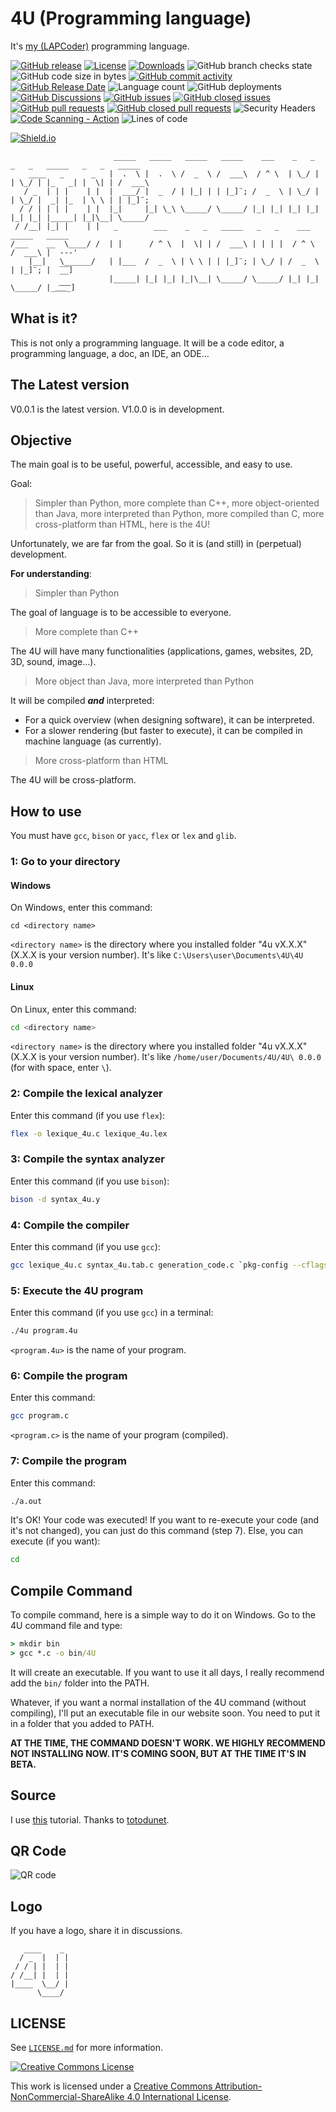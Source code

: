 # 4U (Programming language)

It's [my (LAPCoder)](https://github.com/LAPCoder) programming language.
<!-- (Please put a ⭐ if you like it 😀!) -->

[![GitHub release](https://img.shields.io/github/v/release/LAPCoder/4U-Programming-Language?include_prereleases)](https://github.com/LAPCoder/4U-Programming-language/releases)
[![License](https://img.shields.io/badge/license-CC--BY--NC--SA-green)](https://github.com/LAPCoder/4U-Programming-language/blob/main/LICENSE.md)
[![Downloads](https://img.shields.io/github/downloads/LAPCoder/4U-Programming-language/total)](https://github.com/LAPCoder/4U-Programming-language/tags)
![GitHub branch checks state](https://img.shields.io/github/checks-status/LAPCoder/4U-Programming-Language/main)
![GitHub code size in bytes](https://img.shields.io/github/languages/code-size/LAPCoder/4U-Programming-Language)
[![GitHub commit activity](https://img.shields.io/github/commit-activity/y/LAPCoder/4U-Programming-Language)](https://github.com/LAPCoder/4U-Programming-language/graphs/commit-activity)
[![GitHub Release Date](https://img.shields.io/github/release-date-pre/LAPCoder/4U-Programming-Language)](https://github.com/LAPCoder/4U-Programming-language/releases)
![Language count](https://img.shields.io/github/languages/count/LAPCoder/4U-Programming-Language)
![GitHub deployments](https://img.shields.io/github/deployments/LAPCoder/4U-Programming-Language/github-pages)
[![GitHub Discussions](https://img.shields.io/github/discussions/LAPCoder/4U-Programming-Language)](https://github.com/LAPCoder/4U-Programming-language/discussions)
[![GitHub issues](https://img.shields.io/github/issues/LAPCoder/4U-Programming-Language?color=yellow)](https://github.com/LAPCoder/4U-Programming-language/issues?q=is%3Aissue+is%3Aopen)
[![GitHub closed issues](https://img.shields.io/github/issues-closed/LAPCoder/4U-Programming-Language?color=yellow)](https://github.com/LAPCoder/4U-Programming-language/issues?q=is%3Aissue+is%3Aclosed)
[![GitHub pull requests](https://img.shields.io/github/issues-pr/LAPCoder/4U-Programming-Language?color=yellow)](https://github.com/LAPCoder/4U-Programming-language/pulls?q=is%3Apr+is%3Aopen)
[![GitHub closed pull requests](https://img.shields.io/github/issues-pr-closed/LAPCoder/4U-Programming-Language?color=yellow)](https://github.com/LAPCoder/4U-Programming-language/pulls?q=is%3Apr+is%3Aclosed)
![Security Headers](https://img.shields.io/security-headers?url=https%3A%2F%2Flapcoder.github.io%2F4U-Programming-language%2F)
[![Code Scanning - Action](https://github.com/LAPCoder/4U-Programming-Language/workflows/Code%20Scanning%20-%20Action/badge.svg)](https://github.com/LAPCoder/4U-Programming-Language/actions?query=workflow:"Code+Scanning+-+Action")
![Lines of code](https://img.shields.io/tokei/lines/github/lapcoder/4U-Programming-language)

[![Shield.io](https://img.shields.io/badge/Make%20with-https%3A%2F%2Fshields.io%2F-informational)](https://shields.io)

```text
                       _____   _____   _____   _____    ___    _   _   _   _   _____   _   _   _____ 
    ____   _      _   |  .  \ |  .  \ /  _  \ /  ___\  / ^ \  | \_/ | | \_/ | |_   _| |  \| | /  ___\
   / _  | | |    | |  |  ___/ |  _  / | |_| | | |_]¨; /  _  \ | \_/ | | \_/ |  _| |_  | \ \ | | |_]¨;
  / / | | | |    | |  |_|     |_| \_\ \_____/ \_____/ |_| |_| |_| |_| |_| |_| |_____| |_|\__| \_____/
 / /__| |_| |    | |   _        ___    _   _   _____   _   _    ___    _____   _____ 
/___    __  \____/ /  | |      / ^ \  |  \| | /  ___\ | | | |  / ^ \  /  ___\ |  ---'
    |__|   \______/   | |___  /  _  \ | \ \ | | |_]¨; | \_/ | /  _  \ | |_]¨; |  ̅_̅_]
                      |_____| |_| |_| |_|\__| \_____/ \_____/ |_| |_| \_____/ |__͞_͞_͞_]
```

## What is it?

This is not only a programming language. It will be a code editor, a programming language, a doc, an IDE, an ODE…

## The Latest version

V0.0.1 is the latest version.
V1.0.0 is in development.

## Objective

The main goal is to be useful, powerful, accessible, and easy to use.

Goal:
> Simpler than Python, more complete than C++, more object-oriented than Java, more interpreted than Python, more compiled than C, more cross-platform than HTML, here is the 4U!

Unfortunately, we are far from the goal.
So it is (and still) in (perpetual) development.

**For understanding**:

> Simpler than Python

The goal of language is to be accessible to everyone.

> More complete than C++

The 4U will have many functionalities (applications, games, websites, 2D, 3D, sound, image…).

> More object than Java, more interpreted than Python

It will be compiled ***and*** interpreted:

- For a quick overview (when designing software), it can be interpreted.
- For a slower rendering (but faster to execute), it can be compiled in machine language (as currently).

> More cross-platform than HTML

The 4U will be cross-platform.

<!-- TODO : Mettre # Keywords -->

<!-- 
# How to install
Met le ici
-->

## How to use

You must have `gcc`, `bison` or `yacc`, `flex` or `lex` and `glib`.
<!-- If you want not modify, you must have `gcc`, and go to step 1, 5, 6 and 7.
If you want to execute example-program, just go to step 1 and 7. -->

### 1: Go to your directory

#### Windows

On Windows, enter this command:

```batch
cd <directory name>
```

`<directory name>` is the directory where you installed folder "4u vX.X.X" (X.X.X is your version number).
It's like `C:\Users\user\Documents\4U\4U 0.0.0`

#### Linux

On Linux, enter this command:

```bash
cd <directory name>
```

`<directory name>` is the directory where you installed folder "4u vX.X.X" (X.X.X is your version number).
It's like `/home/user/Documents/4U/4U\ 0.0.0` (for with space, enter `\`).

### 2: Compile the lexical analyzer
  
Enter this command (if you use `flex`):

```bash
flex -o lexique_4u.c lexique_4u.lex
```

### 3: Compile the syntax analyzer
  
Enter this command (if you use `bison`):

```bash
bison -d syntax_4u.y
```

### 4: Compile the compiler
  
Enter this command (if you use `gcc`):

```bash
gcc lexique_4u.c syntax_4u.tab.c generation_code.c `pkg-config --cflags --libs glib-2.0` -o 4u
```

### 5: Execute the 4U program

Enter this command (if you use `gcc`) in a terminal:

```bash
./4u program.4u
```

`<program.4u>` is the name of your program.

### 6: Compile the program

Enter this command:

```bash
gcc program.c
```

`<program.c>` is the name of your program (compiled).

### 7: Compile the program

Enter this command:

```bash
./a.out
```

It's OK! Your code was executed! If you want to re-execute your code (and it's not changed), you can just do this command (step 7).
Else, you can execute (if you want):

```bash
cd
```

## Compile Command

To compile command, here is a simple way to do it on Windows. Go to the 4U command file and type:

```bat
> mkdir bin
> gcc *.c -o bin/4U
```

It will create an executable. If you want to use it all days, I really recommend add the `bin/` folder into the PATH.

Whatever, if you want a normal installation of the 4U command (without compiling),
I'll put an executable file in our website soon. You need to put it in a folder that you added to PATH.

**AT THE TIME, THE COMMAND DOESN'T WORK. WE HIGHLY RECOMMEND NOT INSTALLING NOW. IT'S COMING SOON, BUT AT THE TIME IT'S IN BETA.**

## Source

I use [this](https://totodu.net/Compilation/Compilation) tutorial.
Thanks to [totodunet](https://github.com/totodunet).

## QR Code

![QR code](https://raw.githubusercontent.com/Yagi-404/PY-QR/main/src/4U%20Programming%20Language.qr.png "Scan it!")

## Logo

If you have a logo, share it in discussions.

```text
   ____    _
  / _  |  | |
 / / | |  | |
/ /__| |  | |
|____  \__/ |
      \____/
```

## LICENSE

See [`LICENSE.md`](https://github.com/LAPCoder/4U-Programming-language/blob/main/LICENSE.md) for more information.

[![Creative Commons License](https://i.creativecommons.org/l/by-nc-sa/4.0/88x31.png)](http://creativecommons.org/licenses/by-nc-sa/4.0/)

This work is licensed under a [Creative Commons Attribution-NonCommercial-ShareAlike 4.0 International License](http://creativecommons.org/licenses/by-nc-sa/4.0/).

<!--
<a rel="license" href="http://creativecommons.org/licenses/by-nc-sa/4.0/">
	<img alt="Creative Commons License" style="border-width:0" src="https://i.creativecommons.org/l/by-nc-sa/4.0/88x31.png" />
</a><br />
This work is licensed under a
<a rel="license" href="http://creativecommons.org/licenses/by-nc-sa/4.0/">
 Creative Commons Attribution-NonCommercial-ShareAlike 4.0 International License</a>.
-->

